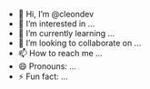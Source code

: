- 👋 Hi, I’m @cleondev
- 👀 I’m interested in ...
- 🌱 I’m currently learning ...
- 💞️ I’m looking to collaborate on ...
- 📫 How to reach me ...
- 😄 Pronouns: ...
- ⚡ Fun fact: ...

<!---
cleondev/cleondev is a ✨ special ✨ repository because its `README.md` (this file) appears on your GitHub profile.
You can click the Preview link to take a look at your changes.
--->
